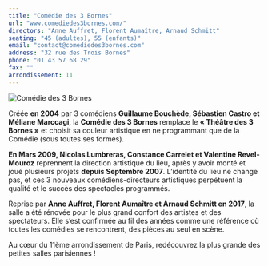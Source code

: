 ```yaml
---
title: "Comédie des 3 Bornes"
url: "www.comediedes3bornes.com/"
directors: "Anne Auffret, Florent Aumaître, Arnaud Schmitt"
seating: "45 (adultes), 55 (enfants)"
email: "contact@comediedes3bornes.com"
address: "32 rue des Trois Bornes"
phone: "01 43 57 68 29"
fax: ""
arrondissement: 11
---
```


![Comédie des 3 Bornes](../images/11eme/comedie-des-3-bornes/comedie-des-3-bornes-2.jpg)

Créée **en 2004** par 3 comédiens **Guillaume Bouchède, Sébastien Castro et Méliane Marccagi**, la **Comédie des 3 Bornes** remplace le **« Théâtre des 3 Bornes »** et choisit sa couleur artistique en ne programmant que de la Comédie (sous toutes ses formes).

**En Mars 2009, Nicolas Lumbreras, Constance Carrelet et Valentine Revel-Mouroz** reprennent la direction artistique du lieu, après y avoir monté et joué plusieurs projets **depuis Septembre 2007**.
L’identité du lieu ne change pas, et ces 3 nouveaux comédiens-directeurs artistiques perpétuent la qualité et le succès des spectacles programmés.      

Reprise par **Anne Auffret, Florent Aumaître et Arnaud Schmitt en 2017**, la salle a été rénovée pour le plus grand confort des artistes et des spectateurs.
Elle s’est confirmée au fil des années comme une référence où toutes les comédies se rencontrent, des pièces au seul en scène.

Au cœur du 11ème arrondissement de Paris, redécouvrez la plus grande des petites salles parisiennes !


